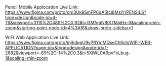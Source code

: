 Pencil Mobile Applocation
         Live Link: https://www.figma.com/proto/dm3Uk9SmFP6dA5tci8MslY/PENSILS?type=design&node-id=4-76&viewport=3115%2C489%2C0.92&t=I3MfgqN8jX7MajHx-0&scaling=min-zoom&starting-point-node-id=4%3A16&show-proto-sidebar=1

         
 WIFI Web Application
         Live Link: https://www.figma.com/proto/mjhdqgU9vPRYmMQseCh6ch/WIFI-WEB-APPLICATION?page-id=&type=design&node-id=1-2682&viewport=-69%2C-14%2C0.3&t=5XiWL0A6pvFxLbug-1&scaling=min-zoom
